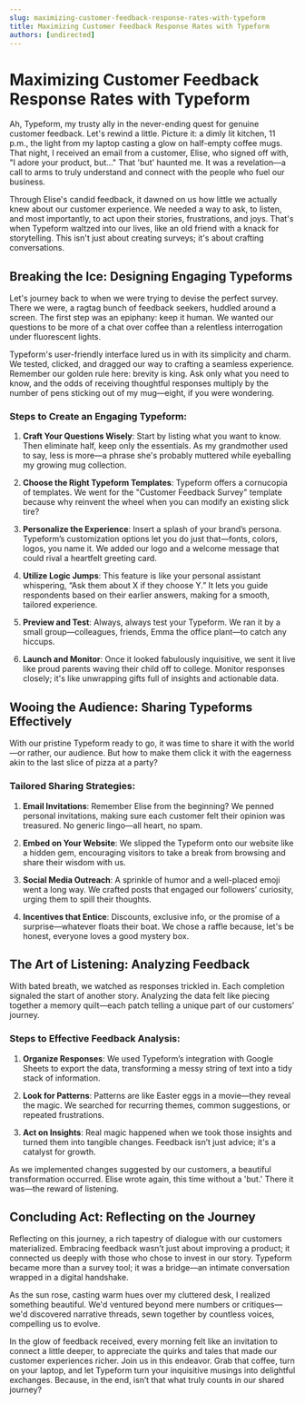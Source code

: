 ```yaml
---
slug: maximizing-customer-feedback-response-rates-with-typeform
title: Maximizing Customer Feedback Response Rates with Typeform
authors: [undirected]
---
```



# Maximizing Customer Feedback Response Rates with Typeform

Ah, Typeform, my trusty ally in the never-ending quest for genuine customer feedback. Let's rewind a little. Picture it: a dimly lit kitchen, 11 p.m., the light from my laptop casting a glow on half-empty coffee mugs. That night, I received an email from a customer, Elise, who signed off with, "I adore your product, but..." That 'but' haunted me. It was a revelation—a call to arms to truly understand and connect with the people who fuel our business.

Through Elise's candid feedback, it dawned on us how little we actually knew about our customer experience. We needed a way to ask, to listen, and most importantly, to act upon their stories, frustrations, and joys. That's when Typeform waltzed into our lives, like an old friend with a knack for storytelling. This isn't just about creating surveys; it's about crafting conversations.

## Breaking the Ice: Designing Engaging Typeforms

Let's journey back to when we were trying to devise the perfect survey. There we were, a ragtag bunch of feedback seekers, huddled around a screen. The first step was an epiphany: keep it human. We wanted our questions to be more of a chat over coffee than a relentless interrogation under fluorescent lights.

Typeform's user-friendly interface lured us in with its simplicity and charm. We tested, clicked, and dragged our way to crafting a seamless experience. Remember our golden rule here: brevity is king. Ask only what you need to know, and the odds of receiving thoughtful responses multiply by the number of pens sticking out of my mug—eight, if you were wondering.

### Steps to Create an Engaging Typeform:

1. **Craft Your Questions Wisely**: Start by listing what you want to know. Then eliminate half, keep only the essentials. As my grandmother used to say, less is more—a phrase she's probably muttered while eyeballing my growing mug collection.

2. **Choose the Right Typeform Templates**: Typeform offers a cornucopia of templates. We went for the "Customer Feedback Survey" template because why reinvent the wheel when you can modify an existing slick tire?

3. **Personalize the Experience**: Insert a splash of your brand’s persona. Typeform’s customization options let you do just that—fonts, colors, logos, you name it. We added our logo and a welcome message that could rival a heartfelt greeting card.

4. **Utilize Logic Jumps**: This feature is like your personal assistant whispering, “Ask them about X if they choose Y.” It lets you guide respondents based on their earlier answers, making for a smooth, tailored experience.

5. **Preview and Test**: Always, always test your Typeform. We ran it by a small group—colleagues, friends, Emma the office plant—to catch any hiccups. 

6. **Launch and Monitor**: Once it looked fabulously inquisitive, we sent it live like proud parents waving their child off to college. Monitor responses closely; it's like unwrapping gifts full of insights and actionable data.

## Wooing the Audience: Sharing Typeforms Effectively

With our pristine Typeform ready to go, it was time to share it with the world—or rather, our audience. But how to make them click it with the eagerness akin to the last slice of pizza at a party?

### Tailored Sharing Strategies:

1. **Email Invitations**: Remember Elise from the beginning? We penned personal invitations, making sure each customer felt their opinion was treasured. No generic lingo—all heart, no spam.

2. **Embed on Your Website**: We slipped the Typeform onto our website like a hidden gem, encouraging visitors to take a break from browsing and share their wisdom with us.

3. **Social Media Outreach**: A sprinkle of humor and a well-placed emoji went a long way. We crafted posts that engaged our followers’ curiosity, urging them to spill their thoughts.

4. **Incentives that Entice**: Discounts, exclusive info, or the promise of a surprise—whatever floats their boat. We chose a raffle because, let's be honest, everyone loves a good mystery box.

## The Art of Listening: Analyzing Feedback

With bated breath, we watched as responses trickled in. Each completion signaled the start of another story. Analyzing the data felt like piecing together a memory quilt—each patch telling a unique part of our customers' journey.

### Steps to Effective Feedback Analysis:

1. **Organize Responses**: We used Typeform’s integration with Google Sheets to export the data, transforming a messy string of text into a tidy stack of information.

2. **Look for Patterns**: Patterns are like Easter eggs in a movie—they reveal the magic. We searched for recurring themes, common suggestions, or repeated frustrations.

3. **Act on Insights**: Real magic happened when we took those insights and turned them into tangible changes. Feedback isn’t just advice; it's a catalyst for growth.

As we implemented changes suggested by our customers, a beautiful transformation occurred. Elise wrote again, this time without a 'but.' There it was—the reward of listening.

## Concluding Act: Reflecting on the Journey

Reflecting on this journey, a rich tapestry of dialogue with our customers materialized. Embracing feedback wasn’t just about improving a product; it connected us deeply with those who chose to invest in our story. Typeform became more than a survey tool; it was a bridge—an intimate conversation wrapped in a digital handshake.

As the sun rose, casting warm hues over my cluttered desk, I realized something beautiful. We'd ventured beyond mere numbers or critiques—we'd discovered narrative threads, sewn together by countless voices, compelling us to evolve.

In the glow of feedback received, every morning felt like an invitation to connect a little deeper, to appreciate the quirks and tales that made our customer experiences richer. Join us in this endeavor. Grab that coffee, turn on your laptop, and let Typeform turn your inquisitive musings into delightful exchanges. Because, in the end, isn’t that what truly counts in our shared journey?